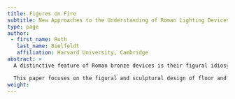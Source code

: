 ```yaml
---
title: Figures on Fire
subtitle: New Approaches to the Understanding of Roman Lighting Devices in Bronze
type: page
author:
 - first_name: Ruth
   last_name: Bielfeldt
   affiliation: Harvard University, Cambridge
abstract: >
  A distinctive feature of Roman bronze devices is their figural idiosyncrasy: the sometimes charming, sometimes bizarre mixture of anthropomorphic, zoomorphic, and floral forms employed for stems, legs, handles, and bodies. Vitruvius famously criticized such fanciful visual language in the vegetabilized architectures of Roman wall-painting; what has been sidelined in the discussions on Vitruvius and the *monstra* is that the wall-paintings merely elaborated motifs long established in furniture. In scholarship on furnishings, their hybrid composition was first appreciated as delightful, and later, under the verdict of twentieth-century aesthetics, dismissed as superfluous ornamentation (“kitsch”). But it was never studied for what it can tell us about the notions associated with banquet accessories, corporeality, skillfulness, movement, and, not least, the physical energy—heat and light—produced by them.

  This paper focuses on the figural and sculptural design of floor and table candelabra as well as select lamps from Pompeii and Herculaneum, which are part of a new research and database project on Roman lighting and heating devices in bronze led by the author in collaboration with Norbert Franken (Berlin). A large number of candelabra, largely unpublished, are held by the National Museum of Naples (270 specimens). Starting from this chronologically homogenous group of lighting devices, I explore avenues toward a new conceptual framework that enables us to integrate the objects’ intriguing “sculpturalism” with other, often sundered aspects: their energy and matter (fire and metal), their production technique and functionality, their effect on space and ambience, and ultimately their precarious status as objects managed by slaves.
weight:
---
```

